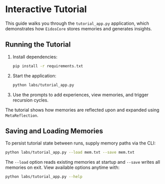 # Interactive Tutorial

This guide walks you through the `tutorial_app.py` application, which demonstrates how `EidosCore` stores memories and generates insights.

## Running the Tutorial

1. Install dependencies:
   ```bash
   pip install -r requirements.txt
   ```
2. Start the application:
   ```bash
   python labs/tutorial_app.py
   ```
3. Use the prompts to add experiences, view memories, and trigger recursion cycles.

The tutorial shows how memories are reflected upon and expanded using `MetaReflection`.

## Saving and Loading Memories

To persist tutorial state between runs, supply memory paths via the CLI:

```bash
python labs/tutorial_app.py --load mem.txt --save mem.txt
```

The `--load` option reads existing memories at startup and `--save` writes all
memories on exit. View available options anytime with:

```bash
python labs/tutorial_app.py --help
```

